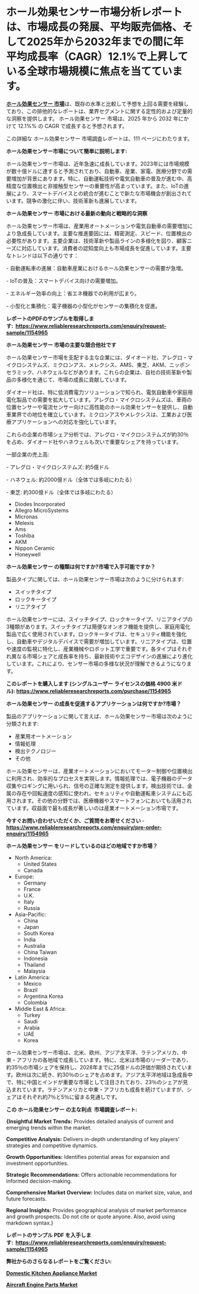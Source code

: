 <p><h1>ホール効果センサー市場分析レポートは、市場成長の発展、平均販売価格、そして2025年から2032年までの間に年平均成長率（CAGR）12.1%で上昇している全球市場規模に焦点を当てています。</h1></p><p data-sourcepos="1:1-1:157"><strong><a href="https://www.reliableresearchreports.com/hall-effect-sensors-r1154965?utm_campaign=107&utm_medium=36&utm_source=Github&utm_content=ia&utm_term=15012025&utm_id=hall-effect-sensors">ホール効果センサー 市場</a></strong>は、既存の水準と比較して予想を上回る需要を経験しており、この排他的なレポートは、業界セグメントに関する定性的および定量的な洞察を提供します。 ホール効果センサー 市場は、2025 年から 2032 年にかけて 12.1%% の CAGR で成長すると予想されます。</p>
<p data-sourcepos="3:1-3:50">この詳細な ホール効果センサー 市場調査レポートは、111 ページにわたります。</p>
<p><strong>ホール効果センサー市場について簡単に説明します:</strong></p>
<p><p>ホール効果センサー市場は、近年急速に成長しています。2023年には市場規模が数十億ドルに達すると予測されており、自動車、産業、家電、医療分野での需要増加が背景にあります。特に、自動運転技術や電気自動車の普及が進む中、高精度な位置検出と非接触型センサーの重要性が高まっています。また、IoTの進展により、スマートデバイスとの統合が進むことで新たな市場機会が創出されています。競争の激化に伴い、技術革新も進展しています。</p></p>
<p><strong>ホール効果センサー 市場における最新の動向と戦略的な洞察</strong></p>
<p><p>ホール効果センサー市場は、産業用オートメーションや電気自動車の需要増加により急成長しています。主要な推進要因には、精密測定、スピード、位置検出の必要性があります。主要企業は、技術革新や製品ラインの多様化を図り、顧客ニーズに対応しています。消費者の認知度向上も市場成長を促進しています。主要なトレンドは以下の通りです：</p><p>- 自動運転車の進展：自動車産業におけるホール効果センサーの需要が急増。</p><p>- IoTの普及：スマートデバイス向けの需要増加。</p><p>- エネルギー効率の向上：省エネ機器での利用が広まり。</p><p>- 小型化と集積化：電子機器の小型化がセンサーの集積化を促進。</p></p>
<p><strong>レポートのPDFのサンプルを取得します</strong><strong>:&nbsp;&nbsp;<a href="https://www.reliableresearchreports.com/enquiry/request-sample/1154965?utm_campaign=107&utm_medium=36&utm_source=Github&utm_content=ia&utm_term=15012025&utm_id=hall-effect-sensors">https://www.reliableresearchreports.com/enquiry/request-sample/1154965</a></strong></p>
<p><strong>ホール効果センサー 市場の主要な競合他社です</strong></p>
<p><p>ホール効果センサー市場を支配する主な企業には、ダイオード社、アレグロ・マイクロシステムズ、ミクロンアス、メレクシス、AMS、東芝、AKM、ニッポンセラミック、ハネウェルなどがあります。これらの企業は、自社の技術革新や製品の多様化を通じて、市場の成長に貢献しています。</p><p>ダイオード社は、特に低消費電力ソリューションで知られ、電気自動車や家庭用電化製品での需要を拡大しています。アレグロ・マイクロシステムズは、車両の位置センサーや電流センサー向けに高性能のホール効果センサーを提供し、自動車業界での地位を確立しています。ミクロンアスやメレクシスは、工業および医療アプリケーションへの対応を強化しています。</p><p>これらの企業の市場シェア分析では、アレグロ・マイクロシステムズが約30％を占め、ダイオード社やハネウェルも次いで重要なシェアを持っています。</p><p>一部企業の売上高:</p><p>- アレグロ・マイクロシステムズ: 約5億ドル</p><p>- ハネウェル: 約2000億ドル（全体では多岐にわたる）</p><p>- 東芝: 約300億ドル（全体では多岐にわたる）</p></p>
<p><ul><li>Diodes Incorporated</li><li>Allegro MicroSystems</li><li>Micronas</li><li>Melexis</li><li>Ams</li><li>Toshiba</li><li>AKM</li><li>Nippon Ceramic</li><li>Honeywell</li></ul></p>
<p><strong>ホール効果センサー の種類は何ですか?市場で入手可能ですか？</strong></p>
<p>製品タイプに関しては、ホール効果センサー市場は次のように分けられます:</p>
<p><ul><li>スイッチタイプ</li><li>ロックキータイプ</li><li>リニアタイプ</li></ul></p>
<p><p>ホール効果センサーには、スイッチタイプ、ロックキータイプ、リニアタイプの3種類があります。スイッチタイプは簡便なオンオフ機能を提供し、家庭用電化製品で広く使用されています。ロックキータイプは、セキュリティ機能を強化し、自動車やデジタルデバイスで需要が増加しています。リニアタイプは、位置や速度の監視に特化し、産業機械やロボット工学で重要です。各タイプはそれぞれ異なる市場シェアと成長率を持ち、最新技術やエコデザインの進展により進化しています。これにより、センサー市場の多様な状況が理解できるようになります。</p></p>
<p><strong>このレポートを購入します (シングルユーザー ライセンスの価格 4900 米ドル):&nbsp;<a href="https://www.reliableresearchreports.com/purchase/1154965?utm_campaign=107&utm_medium=36&utm_source=Github&utm_content=ia&utm_term=15012025&utm_id=hall-effect-sensors">https://www.reliableresearchreports.com/purchase/1154965</a></strong></p>
<p><strong>ホール効果センサー の成長を促進するアプリケーションは何ですか?市場？</strong></p>
<p>製品のアプリケーションに関して言えば、ホール効果センサー市場は次のように分類されます:</p>
<p><ul><li>産業用オートメーション</li><li>情報処理</li><li>検出テクノロジー</li><li>その他</li></ul></p>
<p><p>ホール効果センサーは、産業オートメーションにおいてモーター制御や位置検出に利用され、効率的なプロセスを実現します。情報処理では、電子機器のデータ収集やロギングに用いられ、信号の正確な測定を提供します。検出技術では、金属の存在や回転速度の感知に使われ、セキュリティや自動運転車システムにも応用されます。その他の分野では、医療機器やスマートフォンにおいても活用されています。収益面で最も成長が著しいのは産業オートメーション市場です。</p></p>
<p><strong>今すぐお問い合わせいただくか、ご質問をお寄せください</strong><strong>&nbsp;</strong>-<strong><a href="https://www.reliableresearchreports.com/enquiry/pre-order-enquiry/1154965?utm_campaign=107&utm_medium=36&utm_source=Github&utm_content=ia&utm_term=15012025&utm_id=hall-effect-sensors">https://www.reliableresearchreports.com/enquiry/pre-order-enquiry/1154965</a></strong></p>
<p><strong>ホール効果センサー をリードしているのはどの地域ですか市場？</strong></p>
<p><ul>
    <li>
        North America:
        <ul>
            <li>United States</li>
            <li>Canada</li>
        </ul>
    </li>
    <li>
        Europe:
        <ul>
            <li>Germany</li>
            <li>France</li>
            <li>U.K.</li>
            <li>Italy</li>
            <li>Russia</li>
        </ul>
    </li>
    <li>
        Asia-Pacific:
        <ul>
            <li>China</li>
            <li>Japan</li>
            <li>South Korea</li>
            <li>India</li>
            <li>Australia</li>
            <li>China Taiwan</li>
            <li>Indonesia</li>
            <li>Thailand</li>
            <li>Malaysia</li>
        </ul>
    </li>
    <li>
        Latin America:
        <ul>
            <li>Mexico</li>
            <li>Brazil</li>
            <li>Argentina Korea</li>
            <li>Colombia</li>
        </ul>
    </li>
    <li>
        Middle East & Africa:
        <ul>
            <li>Turkey</li>
            <li>Saudi</li>
            <li>Arabia</li>
            <li>UAE</li>
            <li>Korea</li>
        </ul>
    </li>
    </ul></p>
<p><p>ホール効果センサー市場は、北米、欧州、アジア太平洋、ラテンアメリカ、中東・アフリカの各地域で成長しています。特に、北米は市場のリーダーであり、約35％の市場シェアを保持し、2028年までに25億ドルの評価が期待されています。欧州は次に続き、約30％のシェアを占めます。アジア太平洋地域は急成長中で、特に中国とインドが重要な市場として注目されており、23％のシェアが見込まれています。ラテンアメリカと中東・アフリカも成長を続けていますが、シェアはそれぞれ約7％と5％に留まる見通しです。</p></p>
<p><strong>この ホール効果センサー の主な利点&nbsp; 市場調査レポート:</strong></p>
<p><strong>{Insightful Market Trends:</strong> Provides detailed analysis of current and emerging trends within the market.</p>
<p><strong>Competitive Analysis:</strong> Delivers in-depth understanding of key players' strategies and competitive dynamics.</p>
<p><strong>Growth Opportunities:</strong> Identifies potential areas for expansion and investment opportunities.</p>
<p><strong>Strategic Recommendations:</strong> Offers actionable recommendations for informed decision-making.</p>
<p><strong>Comprehensive Market Overview: </strong>Includes data on market size, value, and future forecasts.</p>
<p><strong>Regional Insights: </strong>Provides geographical analysis of market performance and growth prospects. Do not cite or quote anyone. Also, avoid using markdown syntax.}</p>
<p><strong>レポートのサンプル PDF を入手します:&nbsp;</strong><strong>&nbsp;<a href="https://www.reliableresearchreports.com/enquiry/request-sample/1154965?utm_campaign=107&utm_medium=36&utm_source=Github&utm_content=ia&utm_term=15012025&utm_id=hall-effect-sensors">https://www.reliableresearchreports.com/enquiry/request-sample/1154965</a></strong></p>
<p></p>
<p></p>
<p></p>
<p></p>
<p><strong>弊社からのさらなるレポートをご覧ください:</strong></p>
<p><strong><p><a href="https://github.com/hartsockdonnette82/Market-Research-Report-List-1/blob/main/domestic-kitchen-appliance-market.md?utm_campaign=107&utm_medium=36&utm_source=Github&utm_content=ia&utm_term=15012025&utm_id=hall-effect-sensors">Domestic Kitchen Appliance Market</a></p><p><a href="https://github.com/arionmp/Market-Research-Report-List-5/blob/main/aircraft-engine-parts-market.md?utm_campaign=107&utm_medium=36&utm_source=Github&utm_content=ia&utm_term=15012025&utm_id=hall-effect-sensors">Aircraft Engine Parts Market</a></p></strong></p>